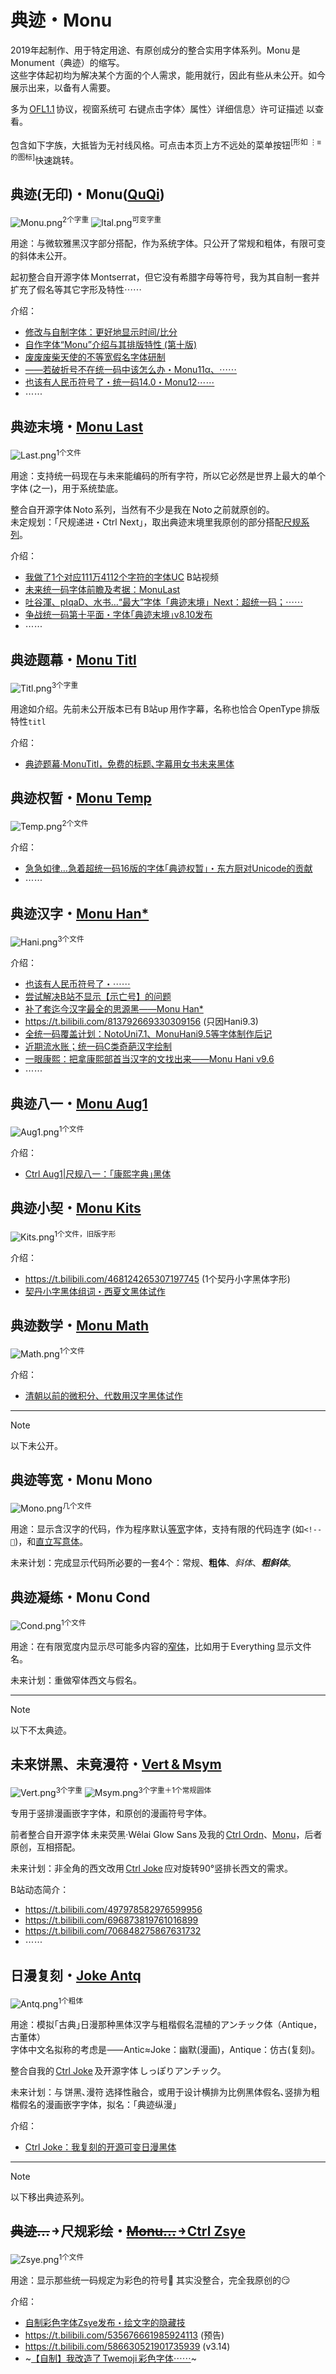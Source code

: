 # 典迹・Monu
2019年起制作、用于特定用途、有原创成分的整合实用字体系列。Monu 是 Monument（典迹）的缩写。\
这些字体起初均为解决某个方面的个人需求，能用就行，因此有些从未公开。如今展示出来，以备有人需要。

多为 [OFL1.1](http://scripts.sil.org/OFL) 协议，视窗系统可 右键点击字体〉属性〉详细信息〉许可证描述 以查看。

包含如下字族，大抵皆为无衬线风格。可点击本页上方不远处的菜单按钮<sup>[形如 ⋮≡ 的图标]</sup>快速跳转。

## 典迹(无印)・Monu([QuQi](https://github.com/MY1L/QuQi))
![Monu.png](docs/Monu.png)<sup>2个字重</sup> ![Ital.png](docs/Ital.png)<sup>可变字重</sup>

用途：与微软雅黑汉字部分搭配，作为系统字体。只公开了常规和粗体，有限可变的斜体未公开。

起初整合自开源字体 Montserrat，但它没有希腊字母等符号，我为其自制一套并扩充了假名等其它字形及特性⋯⋯

介绍：
- [修改与自制字体：更好地显示时间/比分](https://www.bilibili.com/read/cv4146730)
- [自作字体“Monu”介绍与其排版特性 (第十版)](https://www.bilibili.com/read/cv5018512)
- [废废废柴天使的不等宽假名字体研制](https://www.bilibili.com/read/cv5457108)
- [——若破折号不在统一码中该怎么办・Monu11α、⋯⋯](https://www.bilibili.com/read/cv8280047)
- [也该有人民币符号了・统一码14.0・Monu12⋯⋯][Yuan]
- ⋯⋯

## 典迹末境・[Monu Last](https://github.com/MY1L/Unicode/blob/main/Last)
![Last.png](docs/Last.png)<sup>1个文件</sup>

用途：支持统一码现在与未来能编码的所有字符，所以它必然是世界上最大的单个字体 (之一)，用于系统垫底。

整合自开源字体 Noto 系列，当然有不少是我在 Noto 之前就原创的。\
未定规划：｢尺规递进・Ctrl Next｣，取出典迹末境里我原创的部分搭配[尺规系列](https://github.com/MY1L/Ctrl)。

介绍：
- [我做了1个对应111万4112个字符的字体UC](https://www.bilibili.com/video/BV1XT4y1N7TG/) B站视频
- [未来统一码字体前瞻及考据：MonuLast](https://www.bilibili.com/read/cv11030010)
- [吐谷渾、pIqaD、水书…“最大”字体「典迹末境」Next：超统一码；⋯⋯](https://www.bilibili.com/read/cv22807456)
- [争战统一码第十平面・字体｢典迹末境｣v8.10发布](https://www.bilibili.com/read/cv23078044)
- ⋯⋯

## 典迹题幕・[Monu Titl](https://github.com/MY1L/Monu/releases/tag/Titl)
![Titl.png](docs/Titl.png)<sup>3个字重</sup>

用途如介绍。先前未公开版本已有 B站up 用作字幕，名称也恰合 OpenType 排版特性`titl`

介绍：
- [典迹题幕·MonuTitl，免费的标题､字幕用女书未来黑体](https://www.bilibili.com/read/cv32861274/)

## 典迹权暂・[Monu Temp](https://github.com/MY1L/Unicode/releases/tag/Temp)
![Temp.png](docs/Temp.png)<sup>2个文件</sup>

介绍：
- [急急如律…急着超统一码16版的字体｢典迹权暂｣・东方厨对Unicode的贡献](https://www.bilibili.com/read/cv24114209)
- ⋯⋯

## 典迹汉字・[Monu Han*](https://github.com/MY1L/Unicode/tree/main/Hani)
![Hani.png](docs/Hani.png)<sup>3个文件</sup>

介绍：
- [也该有人民币符号了・⋯⋯][Yuan]
- [尝试解决B站不显示【示亡号】的问题](https://www.bilibili.com/read/cv21481556)
- [补了套迄今汉字最全的思源黑——Monu Han*](https://www.bilibili.com/read/cv21580181)
- https://t.bilibili.com/813792669330309156 (只因Hani9.3)
- [全统一码覆盖计划：NotoUni7.1、MonuHani9.5等字体制作后记](https://www.bilibili.com/read/cv21785991)
- [近期流水账；统一码C类奇葩汉字绘制](https://www.bilibili.com/read/cv27511908)
- [一眼康熙：把拿康熙部首当汉字的文找出来——Monu Hani v9.6](https://www.bilibili.com/read/cv27961080)
- ⋯⋯

## 典迹八一・[Monu Aug1](https://github.com/MY1L/Monu/releases/tag/Aug1)
![Aug1.png](docs/Aug1.png)<sup>1个文件</sup>

介绍：
- [Ctrl Aug1|尺规⼋⼀：｢康熙字典｣黑体](https://www.bilibili.com/read/cv36588425)

## 典迹小契・[Monu Kits](https://github.com/MY1L/Unicode#kits--indexhtml)
![Kits.png](docs/Kits.png)<sup>1个文件，旧版字形</sup>

介绍：
- https://t.bilibili.com/468124265307197745 (1个契丹小字黑体字形)
- [契丹小字黑体组词・西夏文黑体试作](https://www.bilibili.com/read/cv9204898)

## 典迹数学・[Monu Math](https://github.com/MY1L/Unicode/releases/tag/Math)
![Math.png](docs/Math.png)<sup>1个文件</sup>

介绍：
- [清朝以前的微积分、代数用汉字黑体试作](https://www.bilibili.com/read/cv27076507)

----

> [!NOTE]
> 以下未公开。

## 典迹等宽・Monu Mono
![Mono.png](docs/Mono.png)<sup>几个文件</sup>

用途：显示含汉字的代码，作为程序默认[等宽][wdth]字体，支持有限的代码连字 (如`<!--`)，和[直立写意体](https://github.com/MY1L/Ctrl/blob/main/abbr.md#样式)。

未来计划：完成显示代码所必要的一套4个：常规、**粗体**、_斜体_、**_粗斜体_**。

## 典迹凝练・Monu Cond
![Cond.png](docs/Cond.png)<sup>1个文件</sup>

用途：在有限宽度内显示尽可能多内容的[窄体][wdth]，比如用于 Everything 显示文件名。

未来计划：重做窄体西文与假名。

[Yuan]: https://www.bilibili.com/read/cv13183071
[wdth]: https://github.com/MY1L/Ctrl/blob/main/abbr.md#字宽
[Ctrl Joke]: https://github.com/MY1L/Ctrl#joke

----

> [!NOTE]
> 以下不太典迹。

## 未来饼黑、未竟漫符・[Vert & Msym](https://github.com/MY1L/vert)
![Vert.png](docs/Vert.png)<sup>3个字重</sup> ![Msym.png](docs/Msym.png)<sup>3个字重＋1个常规圆体</sup>

专用于竖排漫画嵌字字体，和原创的漫画符号字体。

前者整合自开源字体 未来荧黑·Wêlai Glow Sans 及我的 [Ctrl Ordn](https://github.com/MY1L/Ctrl#ordn)、[Monu](#典迹无印monuquqi)，后者原创，互相搭配。

未来计划：非全角的西文改用 [Ctrl Joke] 应对旋转90°竖排长西文的需求。

B站动态简介：
- https://t.bilibili.com/497978582976599956
- https://t.bilibili.com/696873819761016899
- https://t.bilibili.com/706848275867631732
- ⋯⋯

## 日漫复刻・[Joke Antq](https://github.com/MY1L/Ctrl/releases/tag/Joke)
![Antq.png](docs/Antq.png)<sup>1个粗体</sup>

用途：模拟｢古典｣日漫那种黑体汉字与粗楷假名混植的アンチック体（Antique，古董体）\
字体中文名拟称的考虑是⸺Antic≈Joke：幽默(漫画)，Antique：仿古(复刻)。

整合自我的 [Ctrl Joke] 及开源字体 しっぽりアンチック。

未来计划：与 饼黑､漫符 选择性融合，或用于设计横排为比例黑体假名､竖排为粗楷假名的漫画嵌字字体，拟名：｢典迹纵漫｣

介绍：
- [Ctrl Joke：我复刻的开源可变日漫黑体](https://www.bilibili.com/read/cv23676084)

----

> [!NOTE]
> 以下移出典迹系列。

## ~~典迹…~~ ￫ 尺规彩绘・[~~Monu…~~ ￫ Ctrl Zsye](https://github.com/MY1L/Ctrl#zsye)
![Zsye.png](docs/Zsye.png)<sup>1个文件</sup>

用途：显示那些统一码规定为彩色的符号💛
其实没整合，完全我原创的😏

介绍：
- [自制彩色字体Zsye发布・绘文字的隐藏技](https://www.bilibili.com/read/cv11706229)
- https://t.bilibili.com/535676661985924113 (预告)
- https://t.bilibili.com/586630521901735939 (v3.14)
- ~[【自制】我改造了 Twemoji 彩色字体⋯⋯](https://www.bilibili.com/read/cv13600525)~